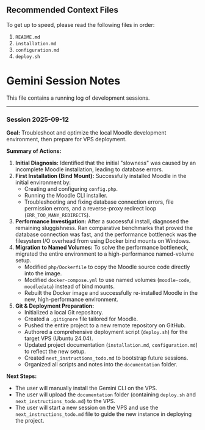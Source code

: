 <!-- 
Note for AI: This file contains a running log of previous sessions. To get context on the project, first read the files listed below, then review the latest session log.
-->

## Recommended Context Files
To get up to speed, please read the following files in order:
1. `README.md`
2. `installation.md`
3. `configuration.md`
4. `deploy.sh`

# Gemini Session Notes

This file contains a running log of development sessions.

---

### Session 2025-09-12

**Goal:** Troubleshoot and optimize the local Moodle development environment, then prepare for VPS deployment.

**Summary of Actions:**

1.  **Initial Diagnosis:** Identified that the initial "slowness" was caused by an incomplete Moodle installation, leading to database errors.
2.  **First Installation (Bind Mount):** Successfully installed Moodle in the initial environment by:
    *   Creating and configuring `config.php`.
    *   Running the Moodle CLI installer.
    *   Troubleshooting and fixing database connection errors, file permission errors, and a reverse-proxy redirect loop (`ERR_TOO_MANY_REDIRECTS`).
3.  **Performance Investigation:** After a successful install, diagnosed the remaining sluggishness. Ran comparative benchmarks that proved the database connection was fast, and the performance bottleneck was the filesystem I/O overhead from using Docker bind mounts on Windows.
4.  **Migration to Named Volumes:** To solve the performance bottleneck, migrated the entire environment to a high-performance named-volume setup.
    *   Modified `php/Dockerfile` to copy the Moodle source code directly into the image.
    *   Modified `docker-compose.yml` to use named volumes (`moodle-code`, `moodledata`) instead of bind mounts.
    *   Rebuilt the Docker image and successfully re-installed Moodle in the new, high-performance environment.
5.  **Git & Deployment Preparation:**
    *   Initialized a local Git repository.
    *   Created a `.gitignore` file tailored for Moodle.
    *   Pushed the entire project to a new remote repository on GitHub.
    *   Authored a comprehensive deployment script (`deploy.sh`) for the target VPS (Ubuntu 24.04).
    *   Updated project documentation (`installation.md`, `configuration.md`) to reflect the new setup.
    *   Created `next_instructions_todo.md` to bootstrap future sessions.
    *   Organized all scripts and notes into the `documentation` folder.

**Next Steps:**

*   The user will manually install the Gemini CLI on the VPS.
*   The user will upload the `documentation` folder (containing `deploy.sh` and `next_instructions_todo.md`) to the VPS.
*   The user will start a new session on the VPS and use the `next_instructions_todo.md` file to guide the new instance in deploying the project.
